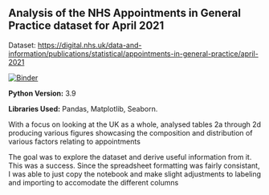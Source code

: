 ## Analysis of the NHS Appointments in General Practice dataset for April 2021
Dataset: https://digital.nhs.uk/data-and-information/publications/statistical/appointments-in-general-practice/april-2021

[![Binder](https://mybinder.org/badge_logo.svg)](https://mybinder.org/v2/gh/RJBraith/Appointment_Dataset_April_21/HEAD)

**Python Version:** 3.9  

**Libraries Used:** Pandas, Matplotlib, Seaborn.

With a focus on looking at the UK as a whole, analysed tables 2a through 2d producing various figures showcasing the composition and distribution of various factors relating to appointments

The goal was to explore the dataset and derive useful information from it. This was a success.
Since the spreadsheet formatting was fairly consistant, I was able to just copy the notebook and make slight adjustments to labeling and importing to accomodate the different columns
